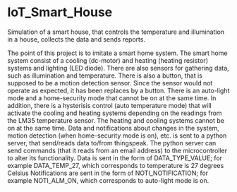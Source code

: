 # IoT_Smart_House
Simulation of a smart house, that controls the temperature and illumination in a house, collects the data and sends reports.

The point of this project is to imitate a smart home system. The smart home system consist of a cooling (dc-motor) and heating (heating resistor) systems and lighting (LED diode).
There are also sensors for gathering data, such as illumination and temperature.
There is also a button, that is supposed to be a motion detection sensor.
Since the sensor would not operate as expected, it has been replaces by a button.
There is an auto-light mode and a home-security mode that cannot be on at the same time.
In addition, there is a hysterisis control (auto temperature mode) that will activate the cooling and heating systems depending on the readings from the LM35 temperature sensor.
The heating and cooling systems cannot be on at the same time.
Data and notifications about changes in the system, motion detection (when home-security mode is on), etc. is sent to a python server, that send/reads data to/from thingspeak.
The python server can send commands (that it reads from an email address) to the microcontroller to alter its functionality.
Data is sent in the form of DATA_TYPE_VALUE; for example DATA_TEMP_27, which corresponds to temperature is 27 degrees Celsius Notifications are sent in the form of NOTI_NOTIFICATION; for example NOTI_ALM_ON, which corresponds to auto-light mode is on.
